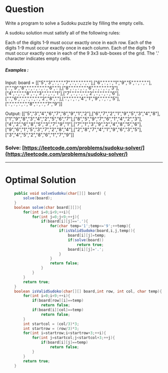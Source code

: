 # Question  

Write a program to solve a Sudoku puzzle by filling the empty cells.

A sudoku solution must satisfy all of the following rules:

Each of the digits 1-9 must occur exactly once in each row.
Each of the digits 1-9 must occur exactly once in each column.
Each of the digits 1-9 must occur exactly once in each of the 9 3x3 sub-boxes of the grid.
The '.' character indicates empty cells.



##### Examples :

Input: board = [["5","3",".",".","7",".",".",".","."],["6",".",".","1","9","5",".",".","."],[".","9","8",".",".",".",".","6","."],["8",".",".",".","6",".",".",".","3"],["4",".",".","8",".","3",".",".","1"],["7",".",".",".","2",".",".",".","6"],[".","6",".",".",".",".","2","8","."],[".",".",".","4","1","9",".",".","5"],[".",".",".",".","8",".",".","7","9"]]

Output: [["5","3","4","6","7","8","9","1","2"],["6","7","2","1","9","5","3","4","8"],["1","9","8","3","4","2","5","6","7"],["8","5","9","7","6","1","4","2","3"],["4","2","6","8","5","3","7","9","1"],["7","1","3","9","2","4","8","5","6"],["9","6","1","5","3","7","2","8","4"],["2","8","7","4","1","9","6","3","5"],["3","4","5","2","8","6","1","7","9"]]



### Solve: [https://leetcode.com/problems/sudoku-solver/](https://leetcode.com/problems/sudoku-solver/)

*** 

# Optimal Solution 

``` java
    public void solveSudoku(char[][] board) {
        solve(board);
    }
    boolean solve(char board[][]){
        for(int i=0;i<9;++i){
            for(int j=0;j<9;++j){
                if(board[i][j]=='.'){
                    for(char temp='1';temp<='9';++temp){
                        if(isValidSudoko(board,i,j,temp)){
                            board[i][j]=temp;
                            if(solve(board))
                                return true;
                            board[i][j]='.';
                        }
                    }
                    return false;
                }
            }
        }
        return true;
    }
    boolean isValidSudoko(char[][] board,int row, int col, char temp){
        for(int i=0;i<9;++i){
            if(board[row][i]==temp)
                return false;
            if(board[i][col]==temp)
                return false;
        }
        int startcol = (col/3)*3;
        int startrow = (row/3)*3;
        for(int i=startrow;i<startrow+3;++i){
            for(int j=startcol;j<startcol+3;++j){
                if(board[i][j]==temp)
                    return false;
            }
        }
        return true;
    }
```
